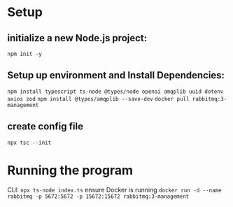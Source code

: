 # Setup
## initialize a new Node.js project:
`npm init -y`

## Setup up environment and Install Dependencies:

`npm install typescript ts-node @types/node openai amqplib uuid dotenv axios zod`
`npm install @types/amqplib --save-dev`
`docker pull rabbitmq:3-management`

## create config file
`npx tsc --init`



# Running the program
CLI: `npx ts-node index.ts`
ensure Docker is running `docker run -d --name rabbitmq -p 5672:5672 -p 15672:15672 rabbitmq:3-management`